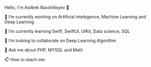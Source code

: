 Hello, I'm Asilbek Baxshilloyev 👋

🔭 I’m currently working on Artificial intelegence, Machine Learning and Deep Learning

🌱 I’m currently learning Swift, SwiftUI, UIKit, Data science, SQL

👯 I’m looking to collaborate on Deep Learning Algorithm

💬 Ask me about PHP, MYSQL and Math

📫 How to reach me: 


